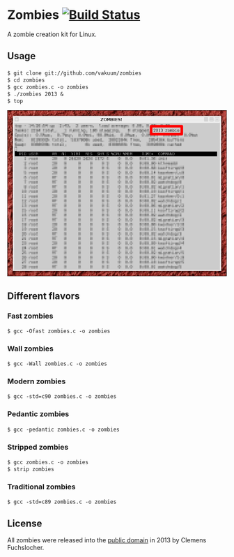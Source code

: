 # Zombies [![Build Status](https://api.travis-ci.org/vakuum/zombies.png?branch=master)](https://travis-ci.org/vakuum/zombies)

A zombie creation kit for Linux.

## Usage

```
$ git clone git://github.com/vakuum/zombies
$ cd zombies
$ gcc zombies.c -o zombies
$ ./zombies 2013 &
$ top
```

![zombies](zombies.png)

## Different flavors

### Fast zombies

```
$ gcc -Ofast zombies.c -o zombies
```

### Wall zombies

```
$ gcc -Wall zombies.c -o zombies
```

### Modern zombies

```
$ gcc -std=c90 zombies.c -o zombies
```

### Pedantic zombies

```
$ gcc -pedantic zombies.c -o zombies
```

### Stripped zombies

```
$ gcc zombies.c -o zombies
$ strip zombies
```

### Traditional zombies

```
$ gcc -std=c89 zombies.c -o zombies
```

## License

All zombies were released into the [public domain](https://en.wikipedia.org/wiki/Public_Domain) in 2013 by Clemens Fuchslocher.
